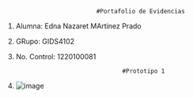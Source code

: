                               #Portafolio de Evidencias
1. Alumna: Edna Nazaret MArtinez Prado
2. GRupo: GIDS4102
3. No. Control: 1220100081


                                     #Prototipo 1
   
   
5. ![image](https://github.com/user-attachments/assets/1a83468e-3161-4e05-b6d3-2de678d8dac4)
